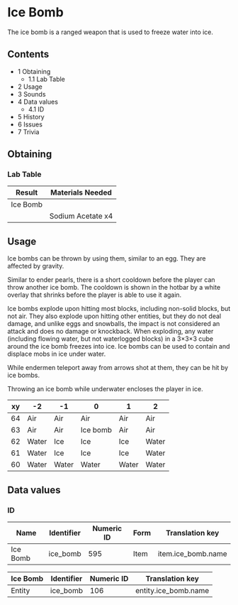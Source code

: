 # Ice Bomb
The ice bomb is a ranged weapon that is used to freeze water into ice.

## Contents
- 1 Obtaining
	- 1.1 Lab Table
- 2 Usage
- 3 Sounds
- 4 Data values
	- 4.1 ID
- 5 History
- 6 Issues
- 7 Trivia

## Obtaining
### Lab Table
| Result   | Materials Needed  |
|----------|-------------------|
| Ice Bomb |                   |
|          | Sodium Acetate x4 |

## Usage
Ice bombs can be thrown by using them, similar to an egg. They are affected by gravity.

Similar to ender pearls, there is a short cooldown before the player can throw another ice bomb. The cooldown is shown in the hotbar by a white overlay that shrinks before the player is able to use it again.

Ice bombs explode upon hitting most blocks, including non-solid blocks, but not air. They also explode upon hitting other entities, but they do not deal damage, and unlike eggs and snowballs, the impact is not considered an attack and does no damage or knockback. When exploding, any water (including flowing water, but not waterlogged blocks) in a 3×3×3 cube around the ice bomb freezes into ice. Ice bombs can be used to contain and displace mobs in ice under water.

While endermen teleport away from arrows shot at them, they can be hit by ice bombs. 

Throwing an ice bomb while underwater encloses the player in ice.

| xy | -2    | -1    | 0        | 1     | 2     |
|----|-------|-------|----------|-------|-------|
| 64 | Air   | Air   | Air      | Air   | Air   |
| 63 | Air   | Air   | Ice bomb | Air   | Air   |
| 62 | Water | Ice   | Ice      | Ice   | Water |
| 61 | Water | Ice   | Ice      | Ice   | Water |
| 60 | Water | Water | Water    | Water | Water |

## Data values
### ID
| Name     | Identifier | Numeric ID | Form | Translation key    |
|----------|------------|------------|------|--------------------|
| Ice Bomb | ice_bomb   | 595        | Item | item.ice_bomb.name |

| Ice Bomb | Identifier | Numeric ID | Translation key      |
|----------|------------|------------|----------------------|
| Entity   | ice_bomb   | 106        | entity.ice_bomb.name |


